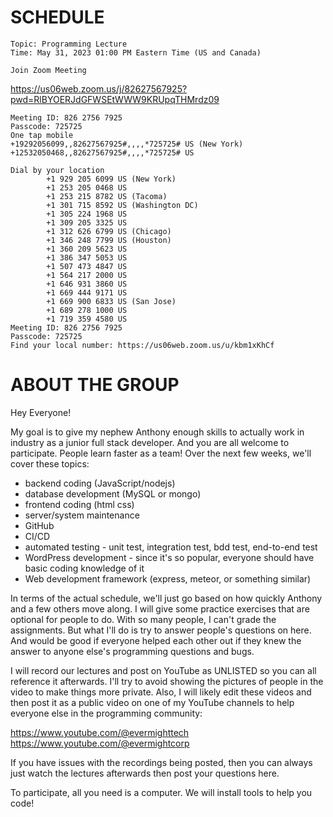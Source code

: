 # SCHEDULE

```
Topic: Programming Lecture
Time: May 31, 2023 01:00 PM Eastern Time (US and Canada)

Join Zoom Meeting
```
https://us06web.zoom.us/j/82627567925?pwd=RlBYOERJdGFWSEtWWW9KRUpqTHMrdz09
```
Meeting ID: 826 2756 7925
Passcode: 725725
One tap mobile
+19292056099,,82627567925#,,,,*725725# US (New York)
+12532050468,,82627567925#,,,,*725725# US

Dial by your location
        +1 929 205 6099 US (New York)
        +1 253 205 0468 US
        +1 253 215 8782 US (Tacoma)
        +1 301 715 8592 US (Washington DC)
        +1 305 224 1968 US
        +1 309 205 3325 US
        +1 312 626 6799 US (Chicago)
        +1 346 248 7799 US (Houston)
        +1 360 209 5623 US
        +1 386 347 5053 US
        +1 507 473 4847 US
        +1 564 217 2000 US
        +1 646 931 3860 US
        +1 669 444 9171 US
        +1 669 900 6833 US (San Jose)
        +1 689 278 1000 US
        +1 719 359 4580 US
Meeting ID: 826 2756 7925
Passcode: 725725
Find your local number: https://us06web.zoom.us/u/kbm1xKhCf
```


# ABOUT THE GROUP
Hey Everyone! 

My goal is to give my nephew Anthony enough skills to actually work in industry as a junior full stack developer.  And you are all welcome to participate.  People learn faster as a team!  Over the next few weeks, we'll cover these topics:

- backend coding (JavaScript/nodejs)
- database development (MySQL or mongo)
- frontend coding (html css)
- server/system maintenance
- GitHub
- CI/CD
- automated testing - unit test, integration test, bdd test, end-to-end test
- WordPress development - since it's so popular, everyone should have basic coding knowledge of it
- Web development framework (express, meteor, or something similar)

In terms of the actual schedule, we'll just go based on how quickly Anthony and a few others move along.    I will give some practice exercises that are optional for people to do.  With so many people, I can't grade the assignments.  But what I'll do is try to answer people's questions on here.  And would be good if everyone helped each other out if they knew the answer to anyone else's programming questions and bugs.

I will record our lectures and post on YouTube as UNLISTED so you can all reference it afterwards.  I'll try to avoid showing the pictures of people in the video to make things more private.   Also, I will likely edit these videos and then post it as a public video on one of my YouTube channels to help everyone else in the programming community:

https://www.youtube.com/@evermighttech
https://www.youtube.com/@evermightcorp

If you have issues with the recordings being posted, then you can always just watch the lectures afterwards then post your questions here.

To participate, all you need is a computer.   We will install tools to help you code!
